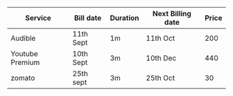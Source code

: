 
| **Service**     | **Bill date** | **Duration** | **Next Billing date** | **Price** |
| --------------- | ------------- | ------------ | --------------------- | --------- |
| Audible         | 11th Sept     | 1m           | 11th Oct              | 200       |
| Youtube Premium | 10th Sept     | 3m           | 10th Dec              | 440       |
| zomato          | 25th sept     | 3m           | 25th Oct              | 30        |
